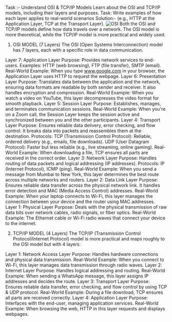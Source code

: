 Task :-
Understand OSI & TCP/IP Models Learn about the OSI and TCP/IP models, including their layers and purposes. Task: Write examples of how each layer applies to real-world scenarios 
Solution:-
(e.g., HTTP at the Application Layer, TCP at the Transport Layer).
![OSI](https://github.com/user-attachments/assets/baa88c4d-0db1-45e3-8f82-f30250ebc886)
Both the OSI and TCP/IP models define how data travels over a network. The OSI model is more theoretical, while the TCP/IP model is more practical and widely used.

1. OSI MODEL (7 Layers)
The OSI (Open Systems Interconnection) model has 7 layers, each with a specific role in data communication.

Layer 7: Application Layer
Purpose: Provides network services to end-users.
Examples: HTTP (web browsing), FTP (file transfer), SMTP (email).
Real-World Example: When you type www.google.com in your browser, the Application Layer uses HTTP to request the webpage.
Layer 6: Presentation Layer
Purpose: Translates data between the application and the network, ensuring data formats are readable by both sender and receiver. It also handles encryption and compression.
Real-World Example: When you watch a video on YouTube, this layer decompresses the video format for smooth playback.
Layer 5: Session Layer
Purpose: Establishes, manages, and terminates communication sessions.
Real-World Example: When you're on a Zoom call, the Session Layer keeps the session active and synchronized between you and the other participants.
Layer 4: Transport Layer
Purpose: Ensures reliable data delivery, error checking, and flow control. It breaks data into packets and reassembles them at the destination.
Protocols:
TCP (Transmission Control Protocol): Reliable, ordered delivery (e.g., emails, file downloads).
UDP (User Datagram Protocol): Faster but less reliable (e.g., live streaming, online gaming).
Real-World Example: When downloading a file, TCP ensures all parts are received in the correct order.
Layer 3: Network Layer
Purpose: Handles routing of data packets and logical addressing (IP addresses).
Protocols: IP (Internet Protocol), ICMP (ping).
Real-World Example: When you send a message from Mumbai to New York, this layer determines the best route across multiple networks and routers.
Layer 2: Data Link Layer
Purpose: Ensures reliable data transfer across the physical network link. It handles error detection and MAC (Media Access Control) addresses.
Real-World Example: When your laptop connects to Wi-Fi, this layer manages the connection between your device and the router using MAC addresses.
Layer 1: Physical Layer
Purpose: Deals with the physical transmission of raw data bits over network cables, radio signals, or fiber optics.
Real-World Example: The Ethernet cable or Wi-Fi radio waves that connect your device to the internet.


2. TCP/IP MODEL (4 Layers)
The TCP/IP (Transmission Control Protocol/Internet Protocol) model is more practical and maps roughly to the OSI model but with 4 layers.

Layer 1: Network Access Layer
Purpose: Handles hardware connections and physical data transmission.
Real-World Example: When you connect to Wi-Fi, this layer manages data transmission through radio waves.
Layer 2: Internet Layer
Purpose: Handles logical addressing and routing.
Real-World Example: When sending a WhatsApp message, this layer assigns IP addresses and decides the route.
Layer 3: Transport Layer
Purpose: Ensures reliable data transfer, error checking, and flow control by using TCP & UDP protocol.
Real-World Example: During a file download, TCP ensures all parts are received correctly.
Layer 4: Application Layer
Purpose: Interfaces with the end-user, managing application services.
Real-World Example: When browsing the web, HTTP in this layer requests and displays webpages.


